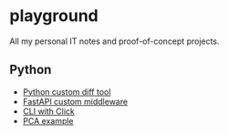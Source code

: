 # playground

All my personal IT notes and proof-of-concept projects.

## Python

- [Python custom diff tool](python-custom-diff-tool)
- [FastAPI custom middleware](fastapi-custom-middleware)
- [CLI with Click](python/cli-click)
- [PCA example](python/pca-principal-component-analysis)
